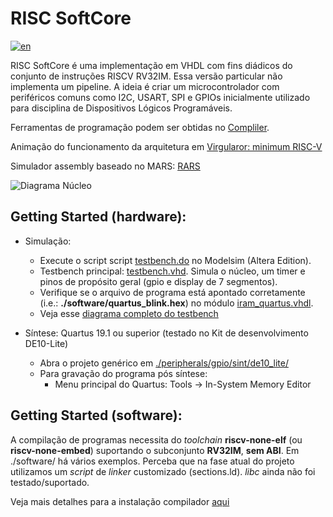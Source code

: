 # RISC SoftCore

[![en](https://img.shields.io/badge/lang-en-red.svg)](./README-en.md)

RISC SoftCore é uma implementação em VHDL com fins diádicos do conjunto de instruções RISCV RV32IM. Essa versão particular não implementa um pipeline. A ideia é criar um microcontrolador com periféricos comuns como I2C, USART, SPI e GPIOs inicialmente utilizado para disciplina de Dispositivos Lógicos Programáveis.

Ferramentas de programação podem ser obtidas no [Compliler](https://github.com/xpack-dev-tools/riscv-none-embed-gcc-xpack/releases).

Animação do funcionamento da arquitetura em [Virgularor: minimum RISC-V](http://tice.sea.eseo.fr/riscv/)

Simulador assembly baseado no MARS: [RARS](https://github.com/TheThirdOne/rars)

![Diagrama Núcleo](./readme_img/core.svg)

## Getting Started (hardware):

- Simulação:
    - Execute o script script [testbench.do](./testbench.do) no Modelsim (Altera Edition).
    - Testbench principal: [testbench.vhd](./testbench.vhd). Simula o núcleo, um timer e pinos de propósito geral (gpio e display de 7 segmentos).
    - Verifique se o arquivo de programa está apontado corretamente (i.e.: __./software/quartus_blink.hex__) no módulo [iram_quartus.vhdl](./memory/iram_quartus.vhd).
    - Veja esse [diagrama completo do testbench](./readme_img/testbench.svg)

- Síntese: Quartus 19.1 ou superior (testado no Kit de desenvolvimento DE10-Lite)
    - Abra o projeto genérico em [./peripherals/gpio/sint/de10_lite/](./peripherals/gpio/sint/de10_lite/)
    - Para gravação do programa pós síntese:
        - Menu principal do Quartus: Tools -> In-System Memory Editor

## Getting Started (software):

A compilação de programas necessita do _toolchain_ __riscv-none-elf__ (ou __riscv-none-embed__) suportando o subconjunto __RV32IM__, __sem ABI__. Em ./software/ há vários exemplos. Perceba que na fase atual do projeto utilizamos um _script_ de _linker_ customizado (sections.ld). _libc_ ainda não foi testado/suportado.

Veja mais detalhes para a instalação compilador [aqui](./compiler/README.md)


